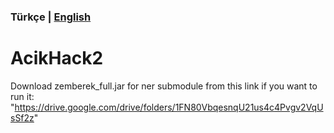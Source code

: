 ### **Türkçe** | [English](README_EN.md)


# AcikHack2

Download zemberek_full.jar for ner submodule from this link if you want to run it: "https://drive.google.com/drive/folders/1FN80VbqesnqU21us4c4Pvgv2VqUsSf2z"
